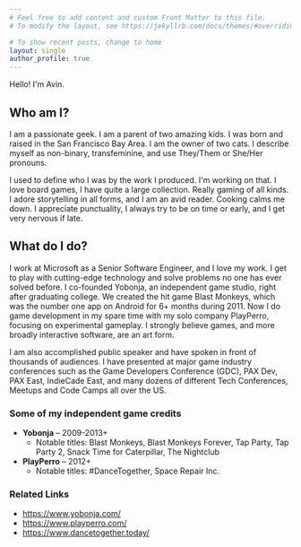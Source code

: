 ```yaml
---
# Feel free to add content and custom Front Matter to this file.
# To modify the layout, see https://jekyllrb.com/docs/themes/#overriding-theme-defaults

# To show recent posts, change to home
layout: single
author_profile: true
---
```


Hello! I'm Avin.

## Who am I?

I am a passionate geek. I am a parent of two amazing kids. I was born and raised in the San Francisco Bay Area. I am the owner of two cats. I describe myself as non-binary, transfeminine, and use They/Them or She/Her pronouns.

I used to define who I was by the work I produced. I'm working on that. I love board games, I have quite a large collection. Really gaming of all kinds. I adore storytelling in all forms, and I am an avid reader. Cooking calms me down. I appreciate punctuality, I always try to be on time or early, and I get very nervous if late.

## What do I do?

I work at Microsoft as a Senior Software Engineer, and I love my work. I get to play with cutting-edge technology and solve problems no one has ever solved before. I co-founded Yobonja, an independent game studio, right after graduating college. We created the hit game Blast Monkeys, which was the number one app on Android for 6+ months during 2011. Now I do game development in my spare time with my solo company PlayPerro, focusing on experimental gameplay. I strongly believe games, and more broadly interactive software, are an art form.

I am also accomplished public speaker and have spoken in front of thousands of audiences. I have presented at major game industry conferences such as the Game Developers Conference (GDC), PAX Dev, PAX East, IndieCade East, and many dozens of different Tech Conferences, Meetups and Code Camps all over the US.


### Some of my independent game credits

* **Yobonja** – 2009-2013+
  * Notable titles: Blast Monkeys, Blast Monkeys Forever, Tap Party, Tap Party 2, Snack Time for Caterpillar, The Nightclub
* **PlayPerro** – 2012+
  * Notable titles: #DanceTogether, Space Repair Inc.


### Related Links

* <https://www.yobonja.com/>
* <https://www.playperro.com/>
* <https://www.dancetogether.today/>
